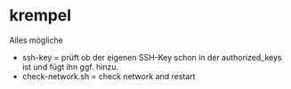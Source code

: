 # krempel
Alles mögliche

 * ssh-key = prüft ob der eigenen SSH-Key schon in der authorized_keys ist und fügt ihn ggf. hinzu.
 * check-network.sh = check network and restart 
